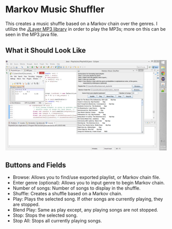 # Markov Music Shuffler

This creates a music shuffle based on a Markov chain over the genres.
I utilize the
<a href="http://www.javazoom.net/javalayer/sources.html">JLayer MP3 library</a>
in order to play the MP3s; more on this can be seen in the MP3.java file.

## What it Should Look Like

<img src="playlist_screencap.png" alt="Example Invocation" />

## Buttons and Fields

* Browse: Allows you to find/use exported playlist, or Markov chain file.
* Enter genre (optional): Allows you to input genre to begin Markov chain.
* Number of songs: Number of songs to display in the shuffle.
* Shuffle: Creates a shuffle based on a Markov chain.
* Play: Plays the selected song. If other songs are currently playing, they are stopped.
* Blend Play: Same as play except, any playing songs are not stopped.
* Stop: Stops the selected song.
* Stop All: Stops all currently playing songs.
